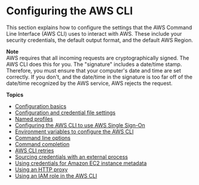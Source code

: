 # Configuring the AWS CLI<a name="cli-chap-configure"></a>

This section explains how to configure the settings that the AWS Command Line Interface \(AWS CLI\) uses to interact with AWS\. These include your security credentials, the default output format, and the default AWS Region\.

**Note**  
AWS requires that all incoming requests are cryptographically signed\. The AWS CLI does this for you\. The "signature" includes a date/time stamp\. Therefore, you must ensure that your computer's date and time are set correctly\. If you don't, and the date/time in the signature is too far off of the date/time recognized by the AWS service, AWS rejects the request\.

**Topics**
+ [Configuration basics](cli-configure-quickstart.md)
+ [Configuration and credential file settings](cli-configure-files.md)
+ [Named profiles](cli-configure-profiles.md)
+ [Configuring the AWS CLI to use AWS Single Sign\-On](cli-configure-sso.md)
+ [Environment variables to configure the AWS CLI](cli-configure-envvars.md)
+ [Command line options](cli-configure-options.md)
+ [Command completion](cli-configure-completion.md)
+ [AWS CLI retries](cli-configure-retries.md)
+ [Sourcing credentials with an external process](cli-configure-sourcing-external.md)
+ [Using credentials for Amazon EC2 instance metadata](cli-configure-metadata.md)
+ [Using an HTTP proxy](cli-configure-proxy.md)
+ [Using an IAM role in the AWS CLI](cli-configure-role.md)